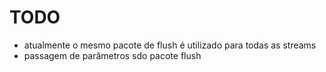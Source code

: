 # TODO

- atualmente o mesmo pacote de flush é utilizado para todas as streams
- passagem de parâmetros sdo pacote flush
